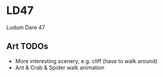 # LD47
Ludum Dare 47

## Art TODOs

 - More interesting scenery, e.g. cliff (have to walk around)
 - Ant & Crab & Spider walk animation
